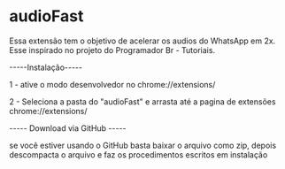 # audioFast
 Essa extensão tem o objetivo de acelerar os audios do WhatsApp em 2x. 
 Esse inspirado no projeto do Programador Br - Tutoriais.

 -----Instalação-----
 
 1 - ative o modo desenvolvedor no chrome://extensions/
 
 2 - Seleciona a pasta do "audioFast" e arrasta até a pagina de extensões chrome://extensions/

 ----- Download via GitHub -----
 
 se você estiver usando o GitHub basta baixar o arquivo como zip, depois descompacta o arquivo
e faz os procedimentos escritos em instalação
